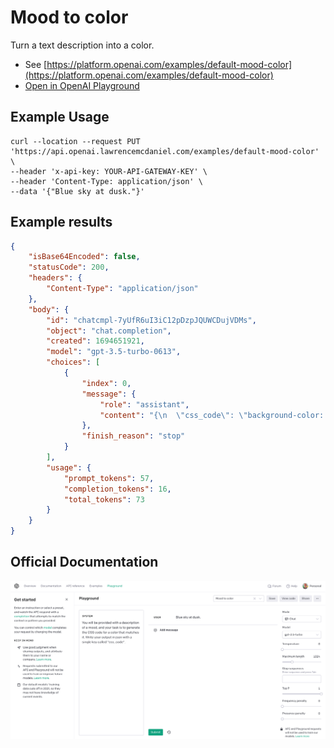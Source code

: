 # Mood to color

Turn a text description into a color.

- See [https://platform.openai.com/examples/default-mood-color](https://platform.openai.com/examples/default-mood-color)
- [Open in OpenAI Playground](https://platform.openai.com/playground/p/default-mood-color)

## Example Usage

```console
curl --location --request PUT 'https://api.openai.lawrencemcdaniel.com/examples/default-mood-color' \
--header 'x-api-key: YOUR-API-GATEWAY-KEY' \
--header 'Content-Type: application/json' \
--data '{"Blue sky at dusk."}'
```

## Example results

```json
{
    "isBase64Encoded": false,
    "statusCode": 200,
    "headers": {
        "Content-Type": "application/json"
    },
    "body": {
        "id": "chatcmpl-7yUfR6uI3iC12pDzpJQUWCDujVDMs",
        "object": "chat.completion",
        "created": 1694651921,
        "model": "gpt-3.5-turbo-0613",
        "choices": [
            {
                "index": 0,
                "message": {
                    "role": "assistant",
                    "content": "{\n  \"css_code\": \"background-color: #24556a;\"\n}"
                },
                "finish_reason": "stop"
            }
        ],
        "usage": {
            "prompt_tokens": 57,
            "completion_tokens": 16,
            "total_tokens": 73
        }
    }
}
```

## Official Documentation

![OpenAI Playground](https://raw.githubusercontent.com/FullStackWithLawrence/aws-openai/main/doc/examples/example-13-mood-color.png "OpenAI Playground")
